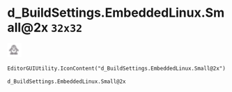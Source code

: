 # d_BuildSettings.EmbeddedLinux.Small@2x `32x32`
<img src="/img/d_BuildSettings.EmbeddedLinux.Small.png" width=32 height=32>

``` CSharp
EditorGUIUtility.IconContent("d_BuildSettings.EmbeddedLinux.Small@2x")
```
```
d_BuildSettings.EmbeddedLinux.Small@2x
```
